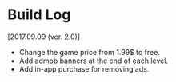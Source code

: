# Build Log

[2017.09.09 (ver. 2.0)]
* Change the game price from 1.99$ to free.
* Add admob banners at the end of each level.
* Add in-app purchase for removing ads.
